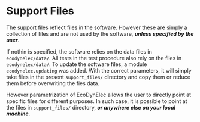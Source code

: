 # Support Files

The support files reflect files in the software. However these are simply a collection of files and are not used by the software, ***unless specified by the user***.

If nothin is specified, the software relies on the data files in `ecodynelec/data/`. All tests in the test procedure also rely on the files in `ecodynelec/data/`. To update the software files, a module `ecodynelec.updating` was added. With the correct parameters, it will simply take files in the present `support_files/` directory and copy them or reduce them before overwriting the fies data.

However parametrization of EcoDynElec allows the user to directly point at specific files for different purposes. In such case, it is possible to point at the files in `support_files/` directory, ***or anywhere else on your local machine***.
